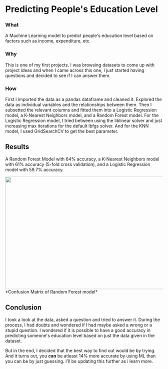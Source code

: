 # Predicting People's Education Level
### What
A Machine Learning model to predict people's education level based on factors such as income, expenditure, etc.
### Why
This is one of my first projects. I was browsing datasets to come up with project ideas and when I came across this one, I just started having questions and decided to see if I can answer them.
### How
First I imported the data as a pandas dataframe and cleaned it. Explored the data as individual variables and the relationships between them. Then I subsetted the relevant columns and fitted them into a Logistic Regression model, a K-Nearest Neighbors model, and a Random Forest model. For the Logistic Regression model, I tried between using the liblinear solver and just increasing max iterations for the default lbfgs solver. And for the KNN model, I used GridSearchCV to get the best parameter.
## Results
A Random Forest Model with 64% accuracy, a K-Nearest Neighbors model with 61% accuracy (5-fold cross validation), and a Logistic Regression model with 59.7% accuracy.

<img src="https://user-images.githubusercontent.com/123200960/218274033-ae6a86a6-ce78-403e-8e04-a3f1d90c8c61.png" width="540" height="360">
*Confusion Matrix of Random Forest model*

## Conclusion
I took a look at the data, asked a question and tried to answer it. During the process, I had doubts and wondered if I had maybe asked a wrong or a stupid question. I wondered if it is possible to have a good accuracy in predicting someone's education level based on just the data given in the dataset. 

But in the end, I decided that the best way to find out would be by trying. And it turns out, you **can** be atleast 14% more accurate by using ML than you can be by just guessing. I'll be updating this further as i learn more.

